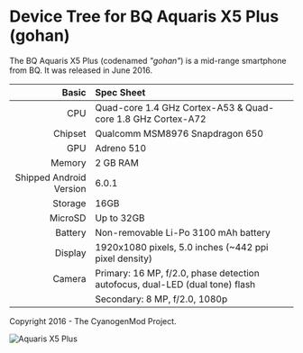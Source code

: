 Device Tree for BQ Aquaris X5 Plus (gohan)
===========================================

The BQ Aquaris X5 Plus (codenamed _"gohan"_) is a mid-range smartphone from BQ.
It was released in June 2016.


Basic   | Spec Sheet
-------:|:-------------------------
CPU     | Quad-core 1.4 GHz Cortex-A53 & Quad-core 1.8 GHz Cortex-A72
Chipset | Qualcomm MSM8976 Snapdragon 650
GPU     | Adreno 510
Memory  | 2 GB RAM
Shipped Android Version | 6.0.1
Storage | 16GB
MicroSD | Up to 32GB
Battery | Non-removable Li-Po 3100 mAh battery
Display | 1920x1080 pixels, 5.0 inches (~442 ppi pixel density)
Camera  | Primary: 16 MP, f/2.0, phase detection autofocus, dual-LED (dual tone) flash
	| Secondary: 8 MP, f/2.0, 1080p

Copyright 2016 - The CyanogenMod Project.

![Aquaris X5 Plus](https://it-bqcom15-media.s3.amazonaws.com/prod/images/310_310/0/3/a/9/03a9ae5f1c9fb4cbe94b76d9fd2a7b24ad96e830.jpg "BQ Aquaris X5 Plus")
